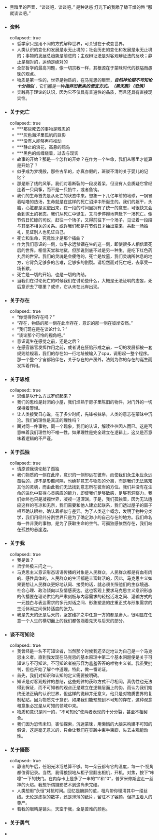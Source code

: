 - 黑暗里的声音，“谈谈吧，谈谈吧。”
  是种诱惑
  灯光下的我舔了舔干燥的唇
  “那就谈谈吧。”
- ### 资料
  collapsed:: true
	- 哲学家只是用不同的方式解释世界，可关键在于改变世界。
	- 人类认识的变化和发展是永无止境的；社会历史的变化和发展是永无止境的；事物的发展总趋势是前进的；主观辩证法是对客观辩证法的反映；静止是相对的，运动是绝对的
	- 全部哲学的最高问题，像一切宗教一样，其根源在于蒙昧时代的狭隘而愚昧的观点。
	- 物质是第一性的，世界是物质的，在马克思的眼里，***自然神论跟不可知论十分相似***
	  ，它们都是一种***抛弃旧教条的便宜方式。（黑天鹅）（恐惧）***
	- 实践高于理论的认识，因为它不仅具有普遍性的品质，而且还具有直接现实性。
- ### 关于死亡
  collapsed:: true
	- ***那些死去的事物是残忍的
	- ***灰色海洋里孤帆的巨影
	- ***没有人能够再将推动
	- ***静止的浪花，高悬的鸥鸟
	- ***黑色的线缠绕着，过去与现实
	- 故事的开始？那是一个怎样的开始？在作为一个生命，我们从哪里才能算是开始了？
	- 似乎成为梦境般，那些古早的，亦真亦假的，斑驳不清的关于婴儿的记忆？
	- 那是断了线的风筝。我们对着断裂的一段发着呆，但没有人会质疑它曾经连着一只风筝，而不是一只奶牛，或者鱼钩。
	- 我们的生命首先是从死亡的状态中来。想象一下几亿年前的地球，一锅冒着咕噜的热汤，生命就是在这样的死亡沼泽中所诞生的。我们的躯干，头脑，心脏都是泥塑出来，在一段的时间里拥有了统一的意志，可很快又会会到泥土的状态。我们从死亡中诞生，又马步停蹄地奔赴下一场死亡。像节假日忙碌的司仪，赶往一个场子，又得前往下一个场子，见证着一段段与其毫不相关的关系。或许我们都是在节假日才抽出空来，共赴一场婚礼，见证别人也见证自己。
	- 死亡和生命，究竟谁才是那个插曲？
	- 作为我们意识的一侧，似乎永远禁锢在生的这一侧，即使很多人相信着死后的世界。相信天堂和地狱，但那说到底不过是另一种生，是吃下红色药丸后的世界。我们的灵魂是会疲倦的，死亡是坟墓，我们灵魂所休息的地方，它背负足够多的苦难，足够多的割裂。请坦然面对死亡吧，去享受一场长歇。
	- 死亡是一切的开始，也是一切的终结。
	- 当我们在讨论死亡的时候我们在讨论些什么，大概是无法证明的虚妄，死后意识去了哪里？或许，它从未在此岸出现。
- ### 关于存在
  collapsed:: true
	- “你觉得你存在吗？”
	- “存在，物质的那一侧在此岸存在，意识的那一侧在彼岸安然。”
	- “我们现在是在谈论什么？”
	- “谈论那个可怜的视角吧。”
	- 意识诞生在感觉之前，还是之后？
	- 在感官器官发挥作用之前，或者说在胚胎形成之前，一切的发展都被一套规则给规着，我们的存在如一行地址被输入了cpu，调用起一整个程序。那一个整个宇宙都陪伴在，关于存在的产房外，法则为你的存在的诞生而发挥着作用。
- ### 关于思维
  collapsed:: true
	- 思维是以什么方式罗织起来？
	- 我们的思维是封闭的小屋，我们烂熟于房子里陈旧的物件，对门外的一切保持着警惕。
	- 让人类接受日心说，花了多少时间，先锋被抹杀，人类的意志在蒙昧中沉沦。我们的理性是真正的理性吗？
	- 面对同一件事物，同一个现象，我们的认识，解读往往因人而已。这是否意味着我们理性的不唯一性。如果理性是完全建立在逻辑上，这又是否意味着逻辑的不严谨。
- ### 关于孤独
  collapsed:: true
	- 请原谅我谈论起了孤独
	- 我们物质的一侧在此岸，意识的一侧却远在彼岸，而使我们永生永世永远孤独的，却不是形骸间隔，也绝非意志与物质的分离，而是我们无法感知其他的灵魂，而由此我们无法找到意志所在彼岸的方位。我们并没有在生命的进化中获得心灵感应的能力，即使我们足够敏感，足够有洞察力，我们始终也只是凝视世界，凝视一道深渊。于是，我们孤独着，因为无法适应这样的苍凉和无奈，我们需要和他人建立起联系，我们透过屋子的窗子相互确认眼神，确认着相似与差异。为了人类这个概念，发明了物种分类学，我们用经纬分割世界只是为了确定渺小的自己存在的地方。我们命名每一件非我的事物，是为了获取生命的空气。可孤独感依然存在，我们站在孤独的悬崖边。
- ### 关于我
  collapsed:: true
	- 我是谁？
	- 哲学终极三问之一。
	- 马克思主义意识形态话语传播的对象是人民群众，人民群众都是有血有肉的、感性具体的，人民群众的生活都是丰富鲜活的，因此，马克思主义如果要想让人民群众更好地认同、接受的话，就必须关照他们的生存境遇、社会心理、政治倾向以及情感表达。这也客观上要求马克思主义意识形态的传播要在理论供给的严肃刻板与内容需求的轻松活泼之间、灌输方式的一元独白与表达需求的多元对话之间、形象塑造的庄重正式与形象需求的生活休闲之间保持适度的张力。
	- 我是先天的还是后天的，坚定维护之中任意一方的都是庸人，很明显在任意一个人生的横切面上的我们都包涵着先天与后天的部分。
- ### 谈不可知论
  collapsed:: true
	- 我曾经是一名不可知论者，当然那个时候我还坚定地认为自己是一个马克思主义者。直到我发现在马克思的基本原理中第二个基本问题便是关于可知论与不可知论。不可知论者被形容为羞羞答答的唯物主义者。我虽受批判，但也开始了解个中道理。特此，做一番论证。
	- 首先，我们对知识和认知的定义需要被明确。
	- 知识是对客观规律的总结，这些规律的获取方式不尽相同，真伪性也无法得到保证，而不可知者的观点正是建立在逻辑层面上的伪，而认为我们始终无法正确的认识世界，但这样的诡辩并无意义，他只是对物质世界的复制粘贴，因为物质先于意识，如果我们能预想到不可知的存在，这种观念和意象必定是从可知的领域中来。
	- 物质和意识是同一的，“不可知论”使两者表现的十分分裂，甚至不相契合。
	- 我们因为恐怖未知，害怕探索，沉迷蒙昧，用懒惰的大脑来构建不可知的假设，这是毫无意义的，只会让我们在实践中束手束脚，失去主观能动性。
- ### 关于摄影
  collapsed:: true
	- 静谧的午后，任阳光沐浴总算不够。每一朵云都有它的温度，每一个·视角都值得记录。当然，我得狼狈地从柜子里翻出相机，开机，对焦，按下“咔嚓”一下的快门。在内存卡上是多了一串的“1”和“0”，普罗米修斯盗走一丝神的火焰。我想所谓摄影艺术到这尚未完结。
	- 人类想用“永恒”对抗时间。回忆是臃肿的茧，相片带你理清其中一缕丝线。无论是虚拟的数字，还是薄薄的纸片，留驻不了容颜，但捍卫着人的尊严。
	- 若我的眼睛是镜头，天空于我，全是苦难的颜色。
- ### 关于勇气
-